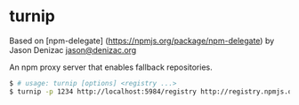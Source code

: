 turnip
======
Based on [npm-delegate] (https://npmjs.org/package/npm-delegate) by Jason Denizac <jason@denizac.org>


An npm proxy server that enables fallback repositories.

```bash
$ # usage: turnip [options] <registry ...>
$ turnip -p 1234 http://localhost:5984/registry http://registry.npmjs.org/
```

